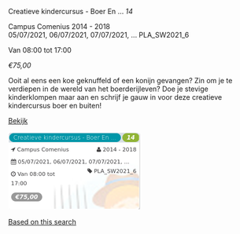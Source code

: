 Creatieve kindercursus - Boer En ... *14*

Campus Comenius 2014 - 2018  
05/07/2021, 06/07/2021, 07/07/2021, ... PLA\_SW2021\_6  

Van 08:00 tot 17:00

*€75,00*

  

Ooit al eens een koe geknuffeld of een konijn gevangen? Zin om je te verdiepen in de wereld van het boerderijleven? Doe je stevige kinderklompen maar aan en schrijf je gauw in voor deze creatieve kindercursus boer en buiten!

[Bekijk](https://tickets.vgc.be/activity/subscribe/PLA_SW2021_6)

![](57621.png)

[Based on this search](https://tickets.vgc.be/activity/index?&vrijeplaatsen=1&Age%5B%5D=3%2C4&entity=286)
